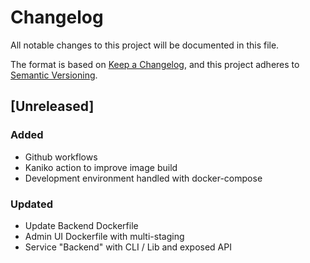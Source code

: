 # Changelog
All notable changes to this project will be documented in this file.

The format is based on [Keep a Changelog](https://keepachangelog.com/en/1.0.0/),
and this project adheres to [Semantic Versioning](https://semver.org/spec/v2.0.0.html).

## [Unreleased]

### Added

* Github workflows
* Kaniko action to improve image build
* Development environment handled with docker-compose

### Updated

* Update Backend Dockerfile
* Admin UI Dockerfile with multi-staging
* Service "Backend" with CLI / Lib and exposed API
